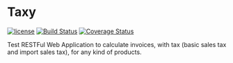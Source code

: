 # Taxy

[![license](https://img.shields.io/github/license/mashape/apistatus.svg?maxAge=2592000?style=flat-square)]()
[![Build Status](https://travis-ci.org/mantonaci/taxy.svg?branch=master)](https://travis-ci.org/mantonaci/taxy)
[![Coverage Status](https://coveralls.io/repos/github/mantonaci/taxy/badge.svg?branch=master)](https://coveralls.io/github/mantonaci/taxy?branch=master)

Test RESTFul Web Application to calculate invoices, with tax (basic sales tax and import sales tax), for any kind of products.
